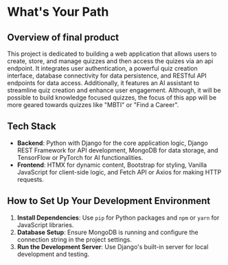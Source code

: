 # What's Your Path

## Overview of final product

This project is dedicated to building a web application that allows users to create, store, and manage quizzes and then access the quizes via an api endpoint. It integrates user authentication, a powerful quiz creation interface, database connectivity for data persistence, and RESTful API endpoints for data access. Additionally, it features an AI assistant to streamline quiz creation and enhance user engagement. Although, it will be possible to build knowledge focused quizzes, the focus of this app will be more geared towards quizzes like "MBTI" or "Find a Career". 


## Tech Stack

- **Backend**: Python with Django for the core application logic, Django REST Framework for API development, MongoDB for data storage, and TensorFlow or PyTorch for AI functionalities.
- **Frontend**: HTMX for dynamic content, Bootstrap for styling, Vanilla JavaScript for client-side logic, and Fetch API or Axios for making HTTP requests.

## How to Set Up Your Development Environment

1. **Install Dependencies**: Use `pip` for Python packages and `npm` or `yarn` for JavaScript libraries.
2. **Database Setup**: Ensure MongoDB is running and configure the connection string in the project settings.
3. **Run the Development Server**: Use Django's built-in server for local development and testing.

